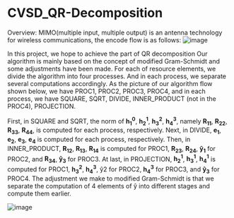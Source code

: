 # CVSD_QR-Decomposition

Overview:
MIMO(multiple input, multiple output) is an antenna technology for wireless communications, the encode flow is as follows:
![image](https://github.com/J-WTY/CVSD_QR-Decomposition/assets/76650384/0c1f67f6-0006-448a-a036-809ce4d5136b)


 In this project, we hope to achieve the part of QR decomposition
 Our algorithm is mainly based on the concept of modified Gram-Schmidt and some adjustments have been made. For each of resource elements, we divide the algorithm into four processes. And in each process, we separate several computations accordingly. As
 the picture of our algorithm flow shown below, we have PROC1, PROC2, PROC3, PROC4, and in each process, we have SQUARE, SQRT, DIVIDE, INNER_PRODUCT (not in the PROC4), PROJECTION.
 
 First, in SQUARE and SQRT, the norm of **h<sub>1</sub><sup>0</sup>**, **h<sub>2</sub><sup>1</sup>**, **h<sub>3</sub><sup>2</sup>**, **h<sub>4</sub><sup>3</sup>**,
 namely **R<sub>11</sub>**, **R<sub>22</sub>**, **R<sub>33</sub>**, **R<sub>44</sub>**, is computed for each process, respectively.
 Next, in DIVIDE, **e<sub>1</sub>**, **e<sub>2</sub>**, **e<sub>3</sub>**, **e<sub>4</sub>** is computed for each process,
 respectively. Then, in INNER_PRODUCT, **R<sub>12</sub>**, **R<sub>13</sub>**, **R<sub>14</sub>** is computed
 for PROC1, **R<sub>23</sub>**, **R<sub>24</sub>**, **ŷ<sub>1</sub>** for PROC2, and **R<sub>34</sub>**, **ŷ<sub>3</sub>** for PROC3.
 At last,
 in PROJECTION, **h<sub>2</sub><sup>1</sup>**, **h<sub>3</sub><sup>1</sup>**, **h<sub>4</sub><sup>1</sup>** is computed for PROC1, **h<sub>3</sub><sup>2</sup>**, **h<sub>4</sub><sup>3</sup>**,
 ŷ2 
 for PROC2, **h<sub>4</sub><sup>3</sup>** for PROC3, and **ŷ<sub>3</sub>**
 for PROC4.
 The adjustment we make to modified Gram-Schmidt is that we
 separate the computation of 4 elements of ŷ into different stages and
 compute them earlier.

![image](https://github.com/J-WTY/CVSD_QR-Decomposition/assets/76650384/1c87f718-2e4b-41e9-b085-3e9255a8c09f)
